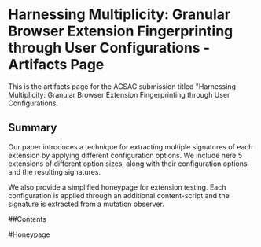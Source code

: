 # Harnessing Multiplicity: Granular Browser Extension Fingerprinting through User Configurations - Artifacts Page
This is the artifacts page for the ACSAC submission titled "Harnessing Multiplicity: Granular Browser Extension Fingerprinting through User Configurations.


## Summary

Our paper introduces a technique for extracting multiple signatures of each extension by applying different configuration options.  We include here 5 extensions of different option sizes,  along with their configuration options and the resulting signatures. 

We also provide a simplified honeypage for extension testing. Each configuration is applied through an additional content-script and the signature is extracted from a mutation observer.


##Contents

#Honeypage

